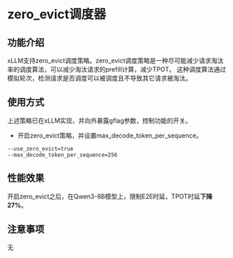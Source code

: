 # zero_evict调度器

## 功能介绍
xLLM支持zero_evict调度策略。zero_evict调度策略是一种尽可能减少请求淘汰率的调度算法，可以减少淘汰请求的prefill计算，减少TPOT。
这种调度算法通过模拟轮次，检测请求是否调度可以被调度且不导致其它请求被淘汰。

## 使用方式
上述策略已在xLLM实现，并向外暴露gflag参数，控制功能的开关。
- 开启zero_evict策略，并设置max_decode_token_per_sequence。
```
--use_zero_evict=true
--max_decode_token_per_sequence=256
```

## 性能效果
开启zero_evict之后，在Qwen3-8B模型上，限制E2E时延，TPOT时延**下降27%**。

## 注意事项
无